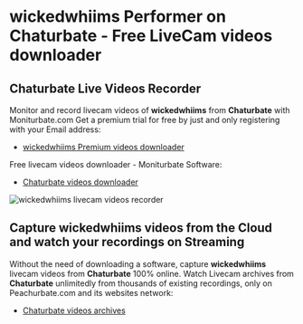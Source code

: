 # wickedwhiims Performer on Chaturbate - Free LiveCam videos downloader

## Chaturbate Live Videos Recorder

Monitor and record livecam videos of **wickedwhiims** from **Chaturbate** with Moniturbate.com
Get a premium trial for free by just and only registering with your Email address:
* [wickedwhiims Premium videos downloader](https://moniturbate.com/request-demo-licence-key.html)

Free livecam videos downloader - Moniturbate Software:
* [Chaturbate videos downloader](https://moniturbate.com/moniturbate-download-software.html)

![wickedwhiims livecam videos recorder](https://peachurnet.com/templates/moniturbate-software.png)


## Capture wickedwhiims videos from the Cloud and watch your recordings on Streaming

Without the need of downloading a software, capture **wickedwhiims** livecam videos from **Chaturbate** 100% online.
Watch Livecam archives from **Chaturbate** unlimitedly from thousands of existing recordings, only on Peachurbate.com and its websites network:
* [Chaturbate videos archives](https://peachurnet.com/)